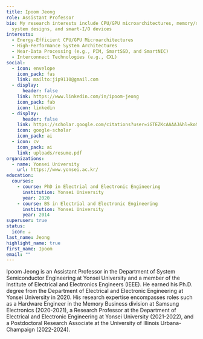 ```yaml
---
title: Ipoom Jeong
role: Assistant Professor
bio: My research interests include CPU/GPU microarchitectures, memory/storage
  system designs, and smart-I/O devices
interests:
  - Energy-Efficient CPU/GPU Microarchitectures
  - High-Performance System Architectures
  - Near-Data Processing (e.g., PIM, SmartSSD, and SmartNIC)
  - Interconnect Technologies (e.g., CXL)
social:
  - icon: envelope
    icon_pack: fas
    link: mailto:jip9110@gmail.com
  - display:
      header: false
    link: https://www.linkedin.com/in/ipoom-jeong
    icon_pack: fab
    icon: linkedin
  - display:
      header: false
    link: https://scholar.google.com/citations?user=iGTEZKcAAAAJ&hl=ko&oi=ao
    icon: google-scholar
    icon_pack: ai
  - icon: cv
    icon_pack: ai
    link: uploads/resume.pdf
organizations:
  - name: Yonsei University
    url: https://www.yonsei.ac.kr/
education:
  courses:
    - course: PhD in Electrial and Electronic Engineering
      institution: Yonsei University
      year: 2020
    - course: BS in Electrial and Electronic Engineering
      institution: Yonsei University
      year: 2014
superuser: true
status:
  icon: ☕️
last_name: Jeong
highlight_name: true
first_name: Ipoom
email: ""
---
```

Ipoom Jeong is an Assistant Professor in the Department of System Semiconductor Engineering at Yonsei University and a member of the Institute of Electrical and Electronics Engineers (IEEE). He earned his Ph.D. degree from the Department of Electrical and Electronic Engineering at Yonsei University in 2020. His research expertise encompasses roles such as a Hardware Engineer in the Memory Business division at Samsung Electronics (2020-2021), a Research Professor at the Department of Electrical and Electronic Engineering at Yonsei University (2021-2022), and a Postdoctoral Research Associate at the University of Illinois Urbana-Champaign (2022-2024).
